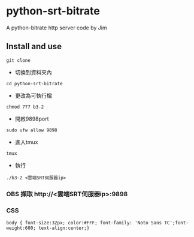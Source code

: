 # python-srt-bitrate

A python-bitrate http server code by Jim


## Install and use


```
git clone 
```

+ 切換到資料夾內
```
cd python-srt-bitrate
```


+ 更改為可執行檔
```
chmod 777 b3-2
```

+ 開啟9898port
```
sudo ufw allow 9898
```


+ 進入tmux
```
tmux
```

+ 執行
```
./b3-2 <雲端SRT伺服器ip>
```

### OBS 擷取 http://<雲端SRT伺服器ip>:9898

### CSS
```
body { font-size:32px; color:#FFF; font-family: 'Noto Sans TC';font-weight:600; text-align:center;}
```
